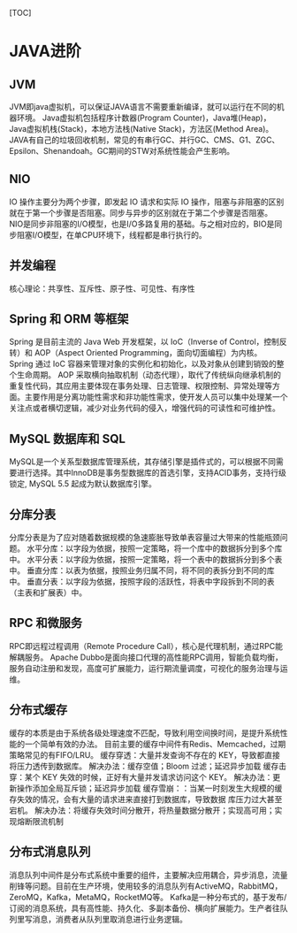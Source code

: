 [TOC]
# JAVA进阶
## JVM
JVM即java虚拟机，可以保证JAVA语言不需要重新编译，就可以运行在不同的机器环境。
Java虚拟机包括程序计数器(Program Counter)，Java堆(Heap)，Java虚拟机栈(Stack)，本地方法栈(Native Stack)，方法区(Method Area)。
JAVA有自己的垃圾回收机制，常见的有串行GC、并行GC、CMS、G1、ZGC、Epsilon、Shenandoah。GC期间的STW对系统性能会产生影响。

## NIO
IO 操作主要分为两个步骤，即发起 IO 请求和实际 IO 操作，阻塞与非阻塞的区别就在于第一个步骤是否阻塞。同步与异步的区别就在于第二个步骤是否阻塞。
NIO是同步非阻塞的I/O模型，也是I/O多路复用的基础。与之相对应的，BIO是同步阻塞I/O模型，在单CPU环境下，线程都是串行执行的。
## 并发编程
核心理论：共享性、互斥性、原子性、可见性、有序性
## Spring 和 ORM 等框架
Spring 是目前主流的 Java Web 开发框架，以 IoC（Inverse of Control，控制反转）和 AOP（Aspect Oriented Programming，面向切面编程）为内核。
Spring 通过 IoC 容器来管理对象的实例化和初始化，以及对象从创建到销毁的整个生命周期。
AOP 采取横向抽取机制（动态代理），取代了传统纵向继承机制的重复性代码，其应用主要体现在事务处理、日志管理、权限控制、异常处理等方面。主要作用是分离功能性需求和非功能性需求，使开发人员可以集中处理某一个关注点或者横切逻辑，减少对业务代码的侵入，增强代码的可读性和可维护性。
## MySQL 数据库和 SQL
MySQL是一个关系型数据库管理系统，其存储引擎是插件式的，可以根据不同需要进行选择。其中InnoDB是事务型数据库的首选引擎，支持ACID事务，支持行级锁定, MySQL 5.5 起成为默认数据库引擎。
## 分库分表
分库分表是为了应对随着数据规模的急速膨胀导致单表容量过大带来的性能瓶颈问题。
水平分库：以字段为依据，按照一定策略，将一个库中的数据拆分到多个库中。
水平分表：以字段为依据，按照一定策略，将一个表中的数据拆分到多个表中。
垂直分库：以表为依据，按照业务归属不同，将不同的表拆分到不同的库中。
垂直分表：以字段为依据，按照字段的活跃性，将表中字段拆到不同的表（主表和扩展表）中。
## RPC 和微服务
RPC即远程过程调用（Remote Procedure Call），核心是代理机制，通过RPC能解耦服务。
Apache Dubbo是面向接口代理的高性能RPC调用，智能负载均衡，服务自动注册和发现，高度可扩展能力，运行期流量调度，可视化的服务治理与运维。
## 分布式缓存
缓存的本质是由于系统各级处理速度不匹配，导致利用空间换时间，是提升系统性能的一个简单有效的办法。
目前主要的缓存中间件有Redis、Memcached，过期策略常见的有FIFO/LRU。
缓存穿透：大量并发查询不存在的 KEY，导致都直接将压力透传到数据库。
解决办法：缓存空值；Bloom 过滤；延迟异步加载
缓存击穿：某个 KEY 失效的时候，正好有大量并发请求访问这个 KEY。
解决办法：更新操作添加全局互斥锁；延迟异步加载
缓存雪崩：：当某一时刻发生大规模的缓存失效的情况，会有大量的请求进来直接打到数据库，导致数据 库压力过大甚至宕机。
解决办法：将缓存失效时间分散开，将热量数据分散开；实现高可用；实现熔断限流机制
## 分布式消息队列
消息队列中间件是分布式系统中重要的组件，主要解决应用耦合，异步消息，流量削锋等问题。目前在生产环境，使用较多的消息队列有ActiveMQ，RabbitMQ，ZeroMQ，Kafka，MetaMQ，RocketMQ等。
Kafka是一种分布式的，基于发布/订阅的消息系统，具有高性能、持久化、多副本备份、横向扩展能力。生产者往队列里写消息，消费者从队列里取消息进行业务逻辑。